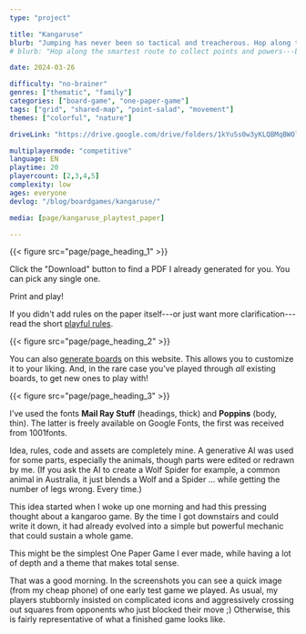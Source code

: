 ```yaml
---
type: "project"

title: "Kangaruse"
blurb: "Jumping has never been so tactical and treacherous. Hop along the smartest route to collect the most points before your opponents stamped the whole brushland to dust."
# blurb: "Hop along the smartest route to collect points and powers---before your opponents blocked all your desired jumps."

date: 2024-03-26

difficulty: "no-brainer"
genres: ["thematic", "family"]
categories: ["board-game", "one-paper-game"]
tags: ["grid", "shared-map", "point-salad", "movement"]
themes: ["colorful", "nature"]

driveLink: "https://drive.google.com/drive/folders/1kYuSs0w3yKLQBMqBWOlS4ZzGUY32vrHB"

multiplayermode: "competitive"
language: EN
playtime: 20
playercount: [2,3,4,5]
complexity: low
ages: everyone
devlog: "/blog/boardgames/kangaruse/"

media: [page/kangaruse_playtest_paper]

---
```


<!--- HEADING 1 --->
{{< figure src="page/page_heading_1" >}}

Click the "Download" button to find a PDF I already generated for you. You can pick any single one.

Print and play!

If you didn't add rules on the paper itself---or just want more clarification---read the short [playful rules](rules).

<!--- HEADING 2 --->
{{< figure src="page/page_heading_2" >}}

You can also [generate boards](board) on this website. This allows you to customize it to your liking. And, in the rare case you've played through _all_ existing boards, to get new ones to play with!

<!--- HEADING 3 --->
{{< figure src="page/page_heading_3" >}}

I've used the fonts **Mail Ray Stuff** (headings, thick) and **Poppins** (body, thin). The latter is freely available on Google Fonts, the first was received from 1001fonts.

Idea, rules, code and assets are completely mine. A generative AI was used for some parts, especially the animals, though parts were edited or redrawn by me. (If you ask the AI to create a Wolf Spider for example, a common animal in Australia, it just blends a Wolf and a Spider ... while getting the number of legs wrong. Every time.)

This idea started when I woke up one morning and had this pressing thought about a kangaroo game. By the time I got downstairs and could write it down, it had already evolved into a simple but powerful mechanic that could sustain a whole game.

This might be the simplest One Paper Game I ever made, while having a lot of depth and a theme that makes total sense. 

That was a good morning. In the screenshots you can see a quick image (from my cheap phone) of one early test game we played.
As usual, my players stubbornly insisted on complicated icons and aggressively crossing out squares from opponents who just blocked their move ;) Otherwise, this is fairly representative of what a finished game looks like.